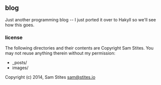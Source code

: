 ## blog
Just another programming blog -- I just ported it over to Hakyll so we'll see
how this goes.

### license

The following directories and their contents are Copyright Sam Stites. You may not reuse anything therein without my permission:

* _posts/
* images/


Copyright (c) 2014, Sam Stites <sam@stites.io>
